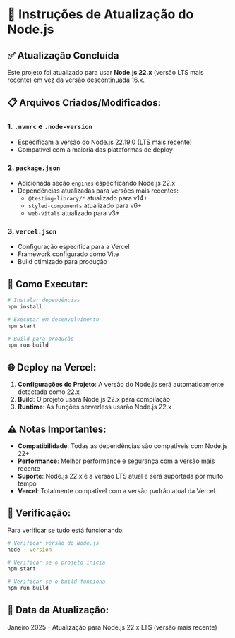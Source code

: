 # 🔄 Instruções de Atualização do Node.js

## ✅ Atualização Concluída

Este projeto foi atualizado para usar **Node.js 22.x** (versão LTS mais recente) em vez da versão descontinuada 16.x.

## 📋 Arquivos Criados/Modificados:

### 1. `.nvmrc` e `.node-version`
- Especificam a versão do Node.js 22.19.0 (LTS mais recente)
- Compatível com a maioria das plataformas de deploy

### 2. `package.json`
- Adicionada seção `engines` especificando Node.js 22.x
- Dependências atualizadas para versões mais recentes:
  - `@testing-library/*` atualizado para v14+
  - `styled-components` atualizado para v6+
  - `web-vitals` atualizado para v3+

### 3. `vercel.json`
- Configuração específica para a Vercel
- Framework configurado como Vite
- Build otimizado para produção

## 🚀 Como Executar:

```bash
# Instalar dependências
npm install

# Executar em desenvolvimento
npm start

# Build para produção
npm run build
```

## 🌐 Deploy na Vercel:

1. **Configurações do Projeto**: A versão do Node.js será automaticamente detectada como 22.x
2. **Build**: O projeto usará Node.js 22.x para compilação
3. **Runtime**: As funções serverless usarão Node.js 22.x

## ⚠️ Notas Importantes:

- **Compatibilidade**: Todas as dependências são compatíveis com Node.js 22+
- **Performance**: Melhor performance e segurança com a versão mais recente
- **Suporte**: Node.js 22.x é a versão LTS atual e será suportada por muito tempo
- **Vercel**: Totalmente compatível com a versão padrão atual da Vercel

## 🔧 Verificação:

Para verificar se tudo está funcionando:

```bash
# Verificar versão do Node.js
node --version

# Verificar se o projeto inicia
npm start

# Verificar se o build funciona
npm run build
```

## 📅 Data da Atualização:
Janeiro 2025 - Atualização para Node.js 22.x LTS (versão mais recente)

